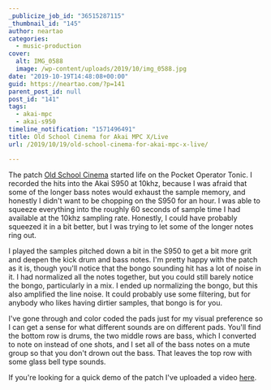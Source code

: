```yaml
---
_publicize_job_id: "36515287115"
_thumbnail_id: "145"
author: neartao
categories:
  - music-production
cover:
  alt: IMG_0588
  image: /wp-content/uploads/2019/10/img_0588.jpg
date: "2019-10-19T14:48:08+00:00"
guid: https://neartao.com/?p=141
parent_post_id: null
post_id: "141"
tags:
  - akai-mpc
  - akai-s950
timeline_notification: "1571496491"
title: Old School Cinema for Akai MPC X/Live
url: /2019/10/19/old-school-cinema-for-akai-mpc-x-live/

---
```

The patch [Old School Cinema](/wp-content/uploads/2019/10/nt-old-school-cinema.zip) started life on the Pocket Operator Tonic. I recorded the hits into the Akai S950 at 10khz, because I was afraid that some of the longer bass notes would exhaust the sample memory, and honestly I didn't want to be chopping on the S950 for an hour. I was able to squeeze everything into the roughly 60 seconds of sample time I had available at the 10khz sampling rate. Honestly, I could have probably squeezed it in a bit better, but I was trying to let some of the longer notes ring out.

I played the samples pitched down a bit in the S950 to get a bit more grit and deepen the kick drum and bass notes. I'm pretty happy with the patch as it is, though you'll notice that the bongo sounding hit has a lot of noise in it. I had normalized all the notes together, but you could still barely notice the bongo, particularly in a mix. I ended up normalizing the bongo, but this also amplified the line noise. It could probably use some filtering, but for anybody who likes having dirtier samples, that bongo is for you.

I've gone through and color coded the pads just for my visual preference so I can get a sense for what different sounds are on different pads. You'll find the bottom row is drums, the two middle rows are bass, which I converted to note on instead of one shots, and I set all of the bass notes on a mute group so that you don't drown out the bass. That leaves the top row with some glass bell type sounds.

If you're looking for a quick demo of the patch I've uploaded a video [here](https://youtu.be/9H6zIMlKAjY).
